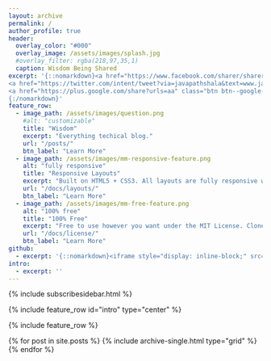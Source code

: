 ```yaml
---
layout: archive
permalink: /
author_profile: true
header:
  overlay_color: "#000"
  overlay_image: /assets/images/splash.jpg
  #overlay_filter: rgba(218,97,35,1)
  caption: Wisdom Being Shared
excerpt: '{::nomarkdown}<a href="https://www.facebook.com/sharer/sharer.php?u=https%3A//www.facebook.com/pathshalajava" class="btn btn--facebook"><i class="fa fa-fw fa-facebook" aria-hidden="true"></i><span> Facebook</span></a>
<a href="https://twitter.com/intent/tweet?via=javapathshala&text=www.javapathshala.com" class="btn btn--twitter" ><i class="fa fa-fw fa-twitter" aria-hidden="true"></i><span> Twitter</span></a>
<a href="https://plus.google.com/share?urls=aa" class="btn btn--google-plus"><i class="fa fa-fw fa-google-plus" aria-hidden="true"></i><span> Google+</span></a><a href="https://www.linkedin.com/shareArticle?mini=true&url=aa" class="btn btn--linkedin"><i class="fa fa-fw fa-linkedin" aria-hidden="true"></i><span> LinkedIn</span></a>
{:/nomarkdown}'
feature_row:
  - image_path: /assets/images/question.png
    #alt: "customizable"
    title: "Wisdom"
    excerpt: "Everything techical blog."
    url: "/posts/"
    btn_label: "Learn More"
  - image_path: /assets/images/mm-responsive-feature.png
    alt: "fully responsive"
    title: "Responsive Layouts"
    excerpt: "Built on HTML5 + CSS3. All layouts are fully responsive with helpers to augment your content."
    url: "/docs/layouts/"
    btn_label: "Learn More"
  - image_path: /assets/images/mm-free-feature.png
    alt: "100% free"
    title: "100% Free"
    excerpt: "Free to use however you want under the MIT License. Clone it, fork it, customize it, whatever!"
    url: "/docs/license/"
    btn_label: "Learn More"
github:
  - excerpt: '{::nomarkdown}<iframe style="display: inline-block;" src="https://ghbtns.com/github-btn.html?user=mmistakes&repo=minimal-mistakes&type=star&count=true&size=large" frameborder="0" scrolling="0" width="160px" height="30px"></iframe> <iframe style="display: inline-block;" src="https://ghbtns.com/github-btn.html?user=mmistakes&repo=minimal-mistakes&type=fork&count=true&size=large" frameborder="0" scrolling="0" width="158px" height="30px"></iframe>{:/nomarkdown}'
intro:
  - excerpt: ''
---
```

{% include subscribesidebar.html %}

{% include feature_row id="intro" type="center" %}

{% include feature_row %}

<div class="grid__wrapper">
<!-- {% capture written_year %}'None'{% endcapture %} -->
{% for post in site.posts %}
  <!-- {% capture year %}{{ post.date | date: '%Y' }}{% endcapture %} -->
  <!-- {% if year != written_year %}
    <h2 id="{{ year | slugify }}" class="archive__subtitle">{{ year }}</h2>
    {% capture written_year %}{{ year }}{% endcapture %}
  {% endif %} -->
  {% include archive-single.html type="grid" %}
{% endfor %}
</div>
